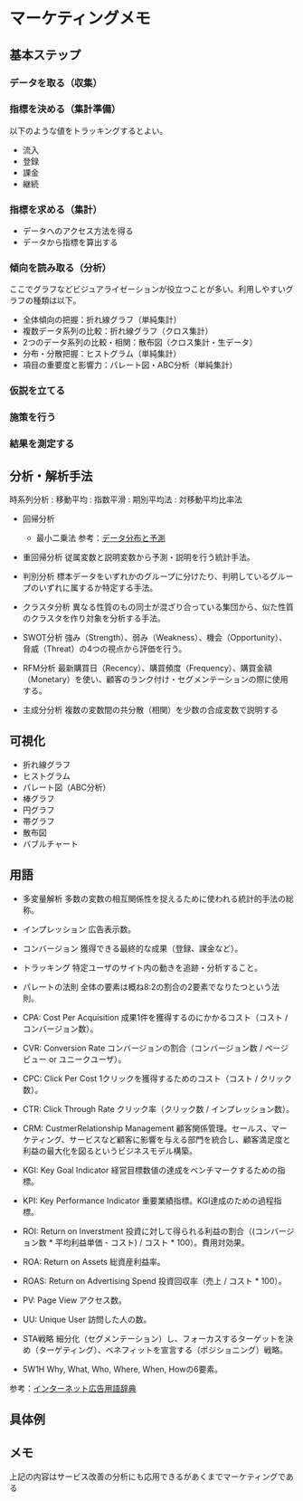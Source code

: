 # マーケティングメモ

## 基本ステップ

### データを取る（収集）

### 指標を決める（集計準備）

以下のような値をトラッキングするとよい。
  - 流入
  - 登録
  - 課金
  - 継続

### 指標を求める（集計）

  - データへのアクセス方法を得る
  - データから指標を算出する

### 傾向を読み取る（分析）

ここでグラフなどビジュアライゼーションが役立つことが多い。利用しやすいグラフの種類は以下。
  - 全体傾向の把握：折れ線グラフ（単純集計）
  - 複数データ系列の比較：折れ線グラフ（クロス集計）
  - 2つのデータ系列の比較・相関：散布図（クロス集計・生データ）
  - 分布・分散把握：ヒストグラム（単純集計）
  - 項目の重要度と影響力：パレート図・ABC分析（単純集計）

### 仮説を立てる

### 施策を行う

### 結果を測定する

## 分析・解析手法

時系列分析
: 移動平均
: 指数平滑
: 期別平均法
: 対移動平均比率法

- 回帰分析
  - 最小二乗法
参考：[データ分布と予測](http://www.bunkyo.ac.jp/~hotta/lab/courses/2006/2006dist/06dist_6.pdf)

- 重回帰分析
従属変数と説明変数から予測・説明を行う統計手法。

- 判別分析
標本データをいずれかのグループに分けたり、判明しているグループのいずれに属するか特定する手法。

- クラスタ分析
異なる性質のもの同士が混ざり合っている集団から、似た性質のクラスタを作り対象を分析する手法。

- SWOT分析
強み（Strength）、弱み（Weakness）、機会（Opportunity）、脅威（Threat）の4つの視点から評価を行う。

- RFM分析
最新購買日（Recency）、購買頻度（Frequency）、購買金額（Monetary）を使い、顧客のランク付け・セグメンテーションの際に使用する。

- 主成分分析
複数の変数間の共分散（相関）を少数の合成変数で説明する

## 可視化
- 折れ線グラフ
- ヒストグラム
- パレート図（ABC分析）
- 棒グラフ
- 円グラフ
- 帯グラフ
- 散布図
- バブルチャート

## 用語

- 多変量解析
多数の変数の相互関係性を捉えるために使われる統計的手法の総称。

- インプレッション
広告表示数。

- コンバージョン
獲得できる最終的な成果（登録、課金など）。

- トラッキング
特定ユーザのサイト内の動きを追跡・分析すること。

- パレートの法則
全体の要素は概ね8:2の割合の2要素でなりたつという法則。

- CPA: Cost Per Acquisition
成果1件を獲得するのにかかるコスト（コスト / コンバージョン数）。

- CVR: Conversion Rate
コンバージョンの割合（コンバージョン数 / ページビュー or ユニークユーザ）。

- CPC: Click Per Cost
1クリックを獲得するためのコスト（コスト / クリック数）。

- CTR: Click Through Rate
クリック率（クリック数 / インプレッション数）。

- CRM: CustmerRelationship Management
顧客関係管理。セールス、マーケティング、サービスなど顧客に影響を与える部門を統合し、顧客満足度と利益の最大化を図るというビジネスモデル構築。

- KGI: Key Goal Indicator
経営目標数値の達成をベンチマークするための指標。

- KPI: Key Performance Indicator
重要業績指標。KGI達成のための過程指標。

- ROI: Return on Inverstment
投資に対して得られる利益の割合（(コンバージョン数 * 平均利益単価 - コスト) / コスト * 100）。費用対効果。

- ROA: Return on Assets
総資産利益率。

- ROAS: Return on Advertising Spend
投資回収率（売上 / コスト * 100）。

- PV: Page View
アクセス数。

- UU: Unique User
訪問した人の数。

- STA戦略
細分化（セグメンテーション）し、フォーカスするターゲットを決め（ターゲティング）、ベネフィットを宣言する（ポジショニング）戦略。

- 5W1H
Why, What, Who, Where, When, Howの6要素。


参考：[インターネット広告用語辞典](http://www.okuramkt.com/dic/index.html)

## 具体例

## メモ
上記の内容はサービス改善の分析にも応用できるがあくまでマーケティングである

